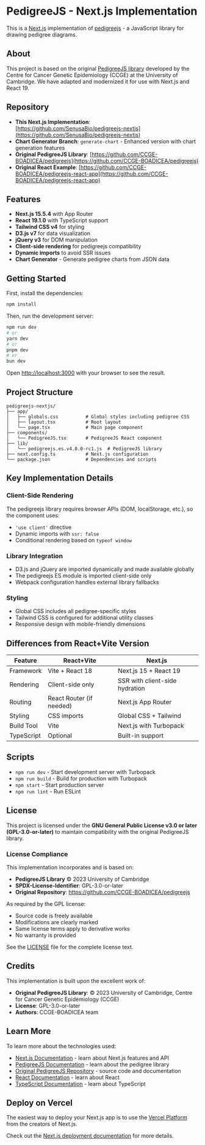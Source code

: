 # PedigreeJS - Next.js Implementation

This is a [Next.js](https://nextjs.org) implementation of [pedigreejs](https://ccge-boadicea.github.io/pedigreejs/) - a JavaScript library for drawing pedigree diagrams.

## About

This project is based on the original [PedigreeJS library](https://github.com/CCGE-BOADICEA/pedigreejs) developed by the Centre for Cancer Genetic Epidemiology (CCGE) at the University of Cambridge. We have adapted and modernized it for use with Next.js and React 19.

## Repository

- **This Next.js Implementation**: [https://github.com/SenusaBio/pedigreejs-nextjs](https://github.com/SenusaBio/pedigreejs-nextjs)
- **Chart Generator Branch**: `generate-chart` - Enhanced version with chart generation features
- **Original PedigreeJS Library**: [https://github.com/CCGE-BOADICEA/pedigreejs](https://github.com/CCGE-BOADICEA/pedigreejs)
- **Original React Example**: [https://github.com/CCGE-BOADICEA/pedigreejs-react-app](https://github.com/CCGE-BOADICEA/pedigreejs-react-app)

## Features

- **Next.js 15.5.4** with App Router
- **React 19.1.0** with TypeScript support
- **Tailwind CSS v4** for styling
- **D3.js v7** for data visualization
- **jQuery v3** for DOM manipulation
- **Client-side rendering** for pedigreejs compatibility
- **Dynamic imports** to avoid SSR issues
- **Chart Generator** - Generate pedigree charts from JSON data

## Getting Started

First, install the dependencies:

```bash
npm install
```

Then, run the development server:

```bash
npm run dev
# or
yarn dev
# or
pnpm dev
# or
bun dev
```

Open [http://localhost:3000](http://localhost:3000) with your browser to see the result.

## Project Structure

```
pedigreejs-nextjs/
├── app/
│   ├── globals.css          # Global styles including pedigree CSS
│   ├── layout.tsx           # Root layout
│   └── page.tsx             # Main page component
├── components/
│   └── PedigreeJS.tsx       # PedigreeJS React component
├── lib/
│   └── pedigreejs.es.v4.0.0-rc1.js  # PedigreeJS library
├── next.config.ts           # Next.js configuration
└── package.json             # Dependencies and scripts
```

## Key Implementation Details

### Client-Side Rendering
The pedigreejs library requires browser APIs (DOM, localStorage, etc.), so the component uses:
- `'use client'` directive
- Dynamic imports with `ssr: false`
- Conditional rendering based on `typeof window`

### Library Integration
- D3.js and jQuery are imported dynamically and made available globally
- The pedigreejs ES module is imported client-side only
- Webpack configuration handles external library fallbacks

### Styling
- Global CSS includes all pedigree-specific styles
- Tailwind CSS is configured for additional utility classes
- Responsive design with mobile-friendly dimensions

## Differences from React+Vite Version

| Feature | React+Vite | Next.js |
|---------|------------|---------|
| Framework | Vite + React 18 | Next.js 15 + React 19 |
| Rendering | Client-side only | SSR with client-side hydration |
| Routing | React Router (if needed) | Next.js App Router |
| Styling | CSS imports | Global CSS + Tailwind |
| Build Tool | Vite | Next.js with Turbopack |
| TypeScript | Optional | Built-in support |

## Scripts

- `npm run dev` - Start development server with Turbopack
- `npm run build` - Build for production with Turbopack
- `npm start` - Start production server
- `npm run lint` - Run ESLint

## License

This project is licensed under the **GNU General Public License v3.0 or later (GPL-3.0-or-later)** to maintain compatibility with the original PedigreeJS library.

### License Compliance

This implementation incorporates and is based on:
- **PedigreeJS Library** © 2023 University of Cambridge
- **SPDX-License-Identifier**: GPL-3.0-or-later
- **Original Repository**: https://github.com/CCGE-BOADICEA/pedigreejs

As required by the GPL license:
- Source code is freely available
- Modifications are clearly marked
- Same license terms apply to derivative works
- No warranty is provided

See the [LICENSE](./LICENSE) file for the complete license text.

## Credits

This implementation is built upon the excellent work of:

- **Original PedigreeJS Library**: © 2023 University of Cambridge, Centre for Cancer Genetic Epidemiology (CCGE)
- **License**: GPL-3.0-or-later
- **Authors**: CCGE-BOADICEA team

## Learn More

To learn more about the technologies used:

- [Next.js Documentation](https://nextjs.org/docs) - learn about Next.js features and API
- [PedigreeJS Documentation](https://ccge-boadicea.github.io/pedigreejs/) - learn about the pedigree library
- [Original PedigreeJS Repository](https://github.com/CCGE-BOADICEA/pedigreejs) - source code and documentation
- [React Documentation](https://react.dev/) - learn about React
- [TypeScript Documentation](https://www.typescriptlang.org/) - learn about TypeScript

## Deploy on Vercel

The easiest way to deploy your Next.js app is to use the [Vercel Platform](https://vercel.com/new?utm_medium=default-template&filter=next.js&utm_source=create-next-app&utm_campaign=create-next-app-readme) from the creators of Next.js.

Check out the [Next.js deployment documentation](https://nextjs.org/docs/app/building-your-application/deploying) for more details.
